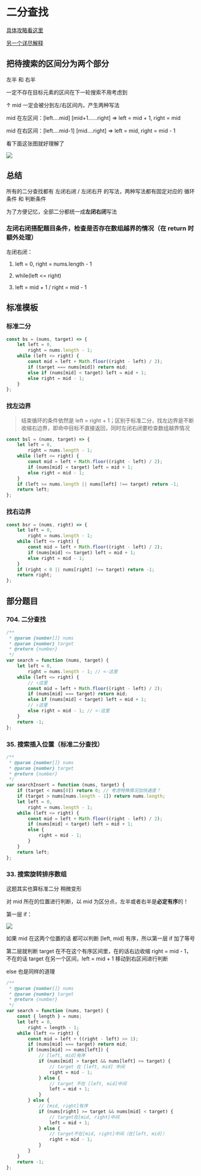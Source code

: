 # 二分查找

[具体攻略看这里](https://leetcode-cn.com/problems/search-insert-position/solution/te-bie-hao-yong-de-er-fen-cha-fa-fa-mo-ban-python-/)

[另一个详尽解释](https://leetcode-cn.com/problems/binary-search/solution/er-fen-cha-zhao-xiang-jie-by-labuladong/)

## 把待搜索的区间分为两个部分

左半 和 右半

一定不存在目标元素的区间在下一轮搜索不用考虑到

↑ mid 一定会被分到左/右区间内，产生两种写法

mid 在左区间：[left....mid] [mid+1......right] => left = mid + 1, right = mid

mid 在右区间：[left....mid-1] [mid....right] => left = mid, right = mid - 1

看下面这张图就好理解了

![](https://raw.githubusercontent.com/AaronKwong929/pictures/master/20210701174432.png)

## 总结

所有的二分查找都有 左闭右闭 / 左闭右开 的写法，两种写法都有固定对应的 循环条件 和 判断条件

为了方便记忆，全部二分都统一成**左闭右闭**写法

### 左闭右闭搭配题目条件，检查是否存在数组越界的情况（在 return 时额外处理）

左闭右闭：

1. left = 0, right = nums.length - 1

2. while(left <= right)

3. left = mid + 1 / right = mid - 1

## 标准模板

### 标准二分

```js
const bs = (nums, target) => {
    let left = 0,
        right = nums.length - 1;
    while (left <= right) {
        const mid = left + Math.floor((right - left) / 2);
        if (target === nums[mid]) return mid;
        else if (nums[mid] < target) left = mid + 1;
        else right = mid - 1;
    }
};
```

### 找左边界

> 结束循环的条件依然是 left = right + 1；区别于标准二分，找左边界是不断收缩右边界，即命中目标不直接返回，同时左闭右闭要检查数组越界情况

```js
const bsl = (nums, target) => {
    let left = 0,
        right = nums.length - 1;
    while (left <= right) {
        const mid = left + Math.floor((right - left) / 2);
        if (nums[mid] < target) left = mid + 1;
        else right = mid - 1;
    }
    if (left >= nums.length || nums[left] !== target) return -1;
    return left;
};
```

### 找右边界

```js
const bsr = (nums, right) => {
    let left = 0,
        right = nums.length - 1;
    while (left <= right) {
        const mid = left + Math.floor((right - left) / 2);
        if (nums[mid] <= target) left = mid + 1;
        else right = mid - 1;
    }
    if (right < 0 || nums[right] !== target) return -1;
    return right;
};
```

## 部分题目

### 704. 二分查找

```js
/**
 * @param {number[]} nums
 * @param {number} target
 * @return {number}
 */
var search = function (nums, target) {
    let left = 0,
        right = nums.length - 1; // <-这里
    while (left <= right) {
        // ↑这里
        const mid = left + Math.floor((right - left) / 2);
        if (nums[mid] === target) return mid;
        else if (nums[mid] < target) left = mid + 1;
        // ↑这里
        else right = mid - 1; // <-这里
    }
    return -1;
};
```

### 35. 搜索插入位置（标准二分查找）

```js
/**
 * @param {number[]} nums
 * @param {number} target
 * @return {number}
 */
var searchInsert = function (nums, target) {
    if (target < nums[0]) return 0; // 考虑特殊情况加快速度？
    if (target > nums[nums.length - 1]) return nums.length;
    let left = 0,
        right = nums.length - 1;
    while (left <= right) {
        const mid = left + Math.floor((right - left) / 2);
        if (nums[mid] < target) left = mid + 1;
        else {
            right = mid - 1;
        }
    }
    return left;
};
```

### 33. 搜索旋转排序数组

这题其实也算标准二分 稍微变形

对 mid 所在的位置进行判断，以 mid 为区分点，左半或者右半是**必定有序**的！

第一层 if：

![](https://raw.githubusercontent.com/AaronKwong929/pictures/master/20210702144658.png)

如果 mid 在这两个位置的话 都可以判断 [left, mid] 有序，所以第一层 if 加了等号

第二层就判断 target 在不在这个有序区间里，在的话右边收缩 right = mid - 1，不在的话 target 在另一个区间，left = mid + 1 移动到右区间进行判断

else 也是同样的道理

```js
/**
 * @param {number[]} nums
 * @param {number} target
 * @return {number}
 */
var search = function (nums, target) {
    const { length } = nums;
    let left = 0,
        right = length - 1;
    while (left <= right) {
        const mid = left + ((right - left) >> 1);
        if (nums[mid] === target) return mid;
        if (nums[mid] >= nums[left]) {
            // [left, mid]有序
            if (nums[mid] > target && nums[left] <= target) {
                // target 在 [left, mid] 中间
                right = mid - 1;
            } else {
                // target 不在 [left, mid]中间
                left = mid + 1;
            }
        } else {
            // [mid, right]有序
            if (nums[right] >= target && nums[mid] < target) {
                // target在[mid, right]中间
                left = mid + 1;
            } else {
                // target不在[mid, right]中间（在[left, mid]）
                right = mid - 1;
            }
        }
    }
    return -1;
};
```

